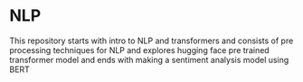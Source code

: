 # NLP
This repository starts with intro to NLP and transformers and consists of pre processing techniques for NLP and explores hugging face pre trained transformer model and ends with making a sentiment analysis model using BERT
